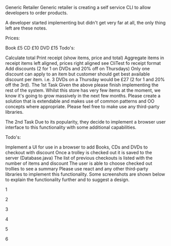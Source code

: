 Generic Retailer
Generic retailer is creating a self service CLI to allow developers to order products.

A developer started implementing but didn't get very far at all, the only thing left are these notes.

Prices:

Book £5
CD £10
DVD £15
Todo's:

Calculate total
Print receipt (show items, price and total)
Aggregate items in receipt
items left aligned, prices right aligned
see CliTest fo receipt format
Add discounts (2 for 1 on DVDs and 20% off on Thursdays)
Only one discount can apply to an item but customer should get best available discount per item. i.e. 3 DVDs on a Thursday would be £27 (2 for 1 and 20% off the 3rd).
The 1st Task
Given the above please finish implementing the rest of the system. Whilst this store has very few items at the moment, we know it's going to grow massively in the next few months. Please create a solution that is extendable and makes use of common patterns and OO concepts where appropriate. Please feel free to make use any third-party libraries.

The 2nd Task
Due to its popularity, they decide to implement a browser user interface to this functionality with some additional capabilities.

Todo's:

Implement a UI for use in a browser to add Books, CDs and DVDs to checkout with discount
Once a trolley is checked out it is saved to the server (Database.java)
The list of previous checkouts is listed with the number of items and discount
The user is able to choose checked out trollies to see a summary
Please use react and any other third-party libraries to implement this functionality. Some screenshots are shown below to explain the functionality further and to suggest a design.

1

2

3

4

5

6